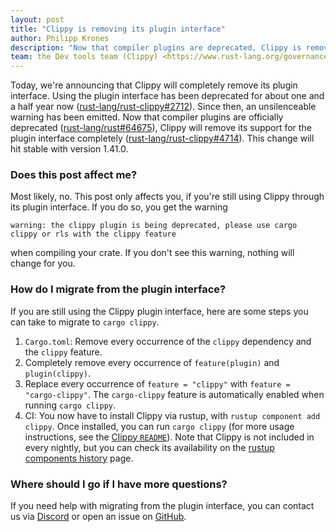 ```yaml
---
layout: post
title: "Clippy is removing its plugin interface"
author: Philipp Krones
description: "Now that compiler plugins are deprecated, Clippy is removing its deprecated plugin interface"
team: the Dev tools team (Clippy) <https://www.rust-lang.org/governance/teams/dev-tools#clippy>
---
```


Today, we're announcing that Clippy will completely remove its plugin interface.
Using the plugin interface has been deprecated for about one and a half year now
([rust-lang/rust-clippy#2712]). Since then, an unsilenceable warning has been
emitted. Now that compiler plugins are officially deprecated
([rust-lang/rust#64675]), Clippy will remove its support for the plugin
interface completely ([rust-lang/rust-clippy#4714]). This change will hit stable
with version 1.41.0.

[rust-lang/rust-clippy#2712]: https://github.com/rust-lang/rust-clippy/pull/2712
[rust-lang/rust#64675]: https://github.com/rust-lang/rust/pull/64675
[rust-lang/rust-clippy#4714]: https://github.com/rust-lang/rust-clippy/pull/4714

### Does this post affect me?

Most likely, no. This post only affects you, if you're still using Clippy
through its plugin interface. If you do so, you get the warning

```
warning: the clippy plugin is being deprecated, please use cargo clippy or rls with the clippy feature
```

when compiling your crate. If you don't see this warning, nothing will change
for you.

### How do I migrate from the plugin interface?

If you are still using the Clippy plugin interface, here are some steps you can
take to migrate to `cargo clippy`.

1. `Cargo.toml`: Remove every occurrence of the `clippy` dependency and the
   `clippy` feature.
2. Completely remove every occurrence of `feature(plugin)` and `plugin(clippy)`.
3. Replace every occurrence of `feature = "clippy"` with `feature =
   "cargo-clippy"`. The `cargo-clippy` feature is automatically enabled when
   running `cargo clippy`.
4. CI: You now have to install Clippy via rustup, with `rustup component add
   clippy`. Once installed, you can run `cargo clippy` (for more usage
   instructions, see the [Clippy `README`]). Note that Clippy is not included in
   every nightly, but you can check its availability on the [rustup components
   history] page.

[Clippy `README`]: https://github.com/rust-lang/rust-clippy#usage
[rustup components history]: https://rust-lang.github.io/rustup-components-history/index.html

### Where should I go if I have more questions?

If you need help with migrating from the plugin interface, you can contact us
via [Discord] or open an issue on [GitHub].

[Discord]: https://discord.gg/vNNtpyD
[GitHub]: https://github.com/rust-lang/clippy/issues/new
